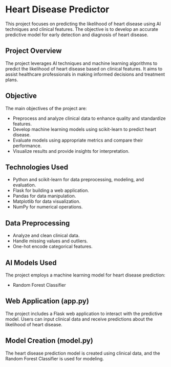 # Heart Disease Predictor

This project focuses on predicting the likelihood of heart disease using AI techniques and clinical features. The objective is to develop an accurate predictive model for early detection and diagnosis of heart disease.

## Project Overview

The project leverages AI techniques and machine learning algorithms to predict the likelihood of heart disease based on clinical features. It aims to assist healthcare professionals in making informed decisions and treatment plans.

## Objective

The main objectives of the project are:

- Preprocess and analyze clinical data to enhance quality and standardize features.
- Develop machine learning models using scikit-learn to predict heart disease.
- Evaluate models using appropriate metrics and compare their performance.
- Visualize results and provide insights for interpretation.

## Technologies Used

- Python and scikit-learn for data preprocessing, modeling, and evaluation.
- Flask for building a web application.
- Pandas for data manipulation.
- Matplotlib for data visualization.
- NumPy for numerical operations.

## Data Preprocessing

- Analyze and clean clinical data.
- Handle missing values and outliers.
- One-hot encode categorical features.

## AI Models Used

The project employs a machine learning model for heart disease prediction:

- Random Forest Classifier

## Web Application (app.py)

The project includes a Flask web application to interact with the predictive model. Users can input clinical data and receive predictions about the likelihood of heart disease.

## Model Creation (model.py)

The heart disease prediction model is created using clinical data, and the Random Forest Classifier is used for modeling.


